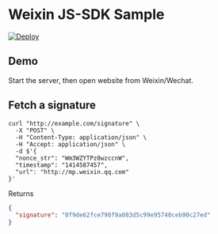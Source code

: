 # Weixin JS-SDK Sample

[![Deploy](https://www.herokucdn.com/deploy/button.png)](https://heroku.com/deploy)

## Demo

Start the server, then open website from Weixin/Wechat.

## Fetch a signature

```shell
curl "http://example.com/signature" \
  -X "POST" \
  -H "Content-Type: application/json" \
  -H "Accept: application/json" \
  -d $'{
  "nonce_str": "Wm3WZYTPz0wzccnW",
  "timestamp": "1414587457",
  "url": "http://mp.weixin.qq.com"
}'
```

Returns

```json
{
  "signature": "0f9de62fce790f9a083d5c99e95740ceb90c27ed"
}
```

